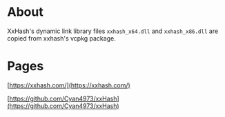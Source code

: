# About

XxHash's dynamic link library files `xxhash_x64.dll` and `xxhash_x86.dll` are copied from xxhash's vcpkg package.

# Pages

[https://xxhash.com/](https://xxhash.com/)

[https://github.com/Cyan4973/xxHash](https://github.com/Cyan4973/xxHash)

